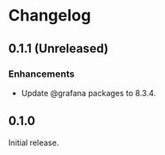# Changelog

## 0.1.1 (Unreleased)

### Enhancements

- Update @grafana packages to 8.3.4.

## 0.1.0

Initial release.
